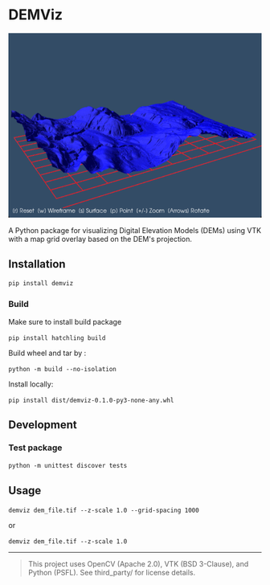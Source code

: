 # DEMViz



<img src="./docs/demviz_interface.png" alt="demviz" style="zoom:72%;" />



A Python package for visualizing Digital Elevation Models (DEMs) using VTK with a map grid overlay based on the DEM's projection.

## Installation

```bash
pip install demviz
```

### Build

Make sure to install build package

`pip install hatchling build`

Build wheel and tar by :

`python -m build --no-isolation`

Install locally:

`pip install dist/demviz-0.1.0-py3-none-any.whl`

## Development

### Test package

`python -m unittest discover tests`

## Usage

`demviz dem_file.tif --z-scale 1.0 --grid-spacing 1000`

or

`demviz dem_file.tif --z-scale 1.0`

---

> This project uses OpenCV (Apache 2.0), VTK (BSD 3-Clause), and Python (PSFL). See third_party/ for license details.